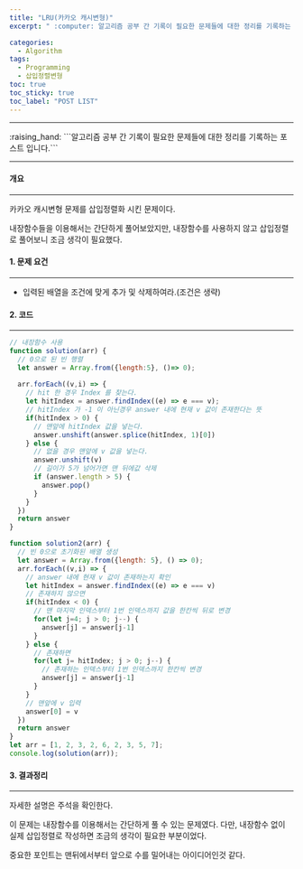 ```yaml
---
title: "LRU(카카오 캐시변형)"
excerpt: " :computer: 알고리즘 공부 간 기록이 필요한 문제들에 대한 정리를 기록하는 포스트 입니다."

categories:
  - Algorithm
tags:
  - Programming
  - 삽입정렬변형
toc: true
toc_sticky: true
toc_label: "POST LIST"
---
```


<hr>
:raising_hand:  ```알고리즘 공부 간 기록이 필요한 문제들에 대한 정리를 기록하는 포스트 입니다.```
<hr>

#### 개요
---

카카오 캐시변형 문제를 삽입정렬화 시킨 문제이다.

내장함수들을 이용해서는 간단하게 풀어보았지만, 내장함수를 사용하지 않고 삽입정렬로 풀어보니 조금 생각이 필요했다.


#### 1. 문제 요건

---

- 입력된 배열을 조건에 맞게 추가 및 삭제하여라.(조건은 생략)

#### 2. 코드

---

```javascript
// 내장함수 사용
function solution(arr) {
  // 0으로 된 빈 행렬
  let answer = Array.from({length:5}, ()=> 0);
  
  arr.forEach((v,i) => {
    // hit 한 경우 Index 를 찾는다.
    let hitIndex = answer.findIndex((e) => e === v);
    // hitIndex 가 -1 이 아닌경우 answer 내에 현재 v 값이 존재한다는 뜻
    if(hitIndex > 0) {
      // 맨앞에 hitIndex 값을 넣는다.
      answer.unshift(answer.splice(hitIndex, 1)[0])
    } else {
      // 없을 경우 맨앞에 v 값을 넣는다.
      answer.unshift(v)
      // 길이가 5가 넘어가면 맨 뒤에값 삭제
      if (answer.length > 5) {
        answer.pop()
      } 
    }
  })
  return answer
}

function solution2(arr) {
  // 빈 0으로 초기화된 배열 생성
  let answer = Array.from({length: 5}, () => 0);
  arr.forEach((v,i) => {
    // answer 내에 현재 v 값이 존재하는지 확인
    let hitIndex = answer.findIndex((e) => e === v)
    // 존재하지 않으면
    if(hitIndex < 0) {
      // 맨 마지막 인덱스부터 1번 인덱스까지 값을 한칸씩 뒤로 변경
      for(let j=4; j > 0; j--) {
        answer[j] = answer[j-1]
      }
    } else {
      // 존재하면
      for(let j= hitIndex; j > 0; j--) {
        // 존재하는 인덱스부터 1번 인덱스까지 한칸씩 변경
        answer[j] = answer[j-1]
      }
    }
    // 맨앞에 v 입력
    answer[0] = v
  })
  return answer 
}
let arr = [1, 2, 3, 2, 6, 2, 3, 5, 7];
console.log(solution(arr));
```

#### 3. 결과정리

---

자세한 설명은 주석을 확인한다.

이 문제는 내장함수를 이용해서는 간단하게 풀 수 있는 문제였다.
다만, 내장함수 없이 실제 삽입정렬로 작성하면 조금의 생각이 필요한 부분이었다.

중요한 포인트는 맨뒤에서부터 앞으로 수를 밀어내는 아이디어인것 같다.



